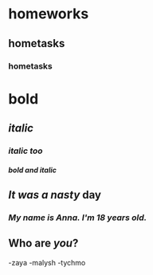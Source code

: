 # homeworks
## hometasks
### hometasks
# **bold**
## *italic*
### _italic too_
#### ***bold and italic***
## _It was_ *a* ***nasty*** **day**
### ***My name is Anna.*** *I'm 18 years old.*
## **Who are _you_?**
-zaya 
-malysh 
-tychmo
